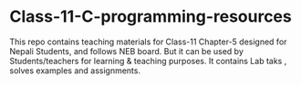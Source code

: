 # Class-11-C-programming-resources
This repo contains teaching materials for Class-11 Chapter-5 designed for Nepali Students, and follows NEB board. But it can be used by Students/teachers for learning &amp; teaching purposes. It contains Lab taks , solves examples and assignments.
